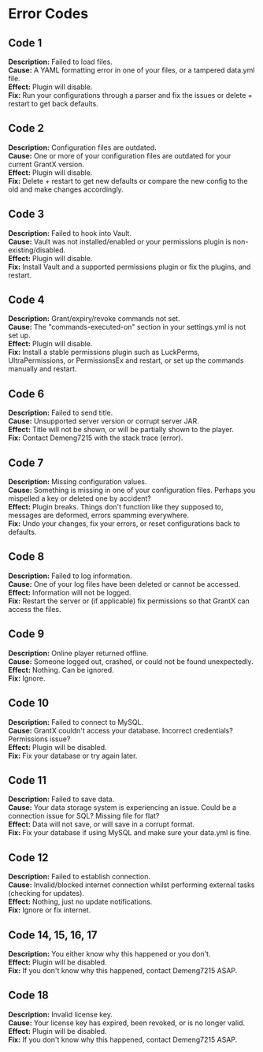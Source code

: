 # Error Codes

## Code 1
**Description:** Failed to load files. </br>
**Cause:** A YAML formatting error in one of your files, or a tampered data.yml file. </br>
**Effect:** Plugin will disable. </br>
**Fix:** Run your configurations through a parser and fix the issues or delete + restart to get back defaults.

## Code 2
**Description:** Configuration files are outdated. </br>
**Cause:** One or more of your configuration files are outdated for your current GrantX version. </br>
**Effect:** Plugin will disable.</br>
**Fix:** Delete + restart to get new defaults or compare the new config to the old and make changes accordingly.

## Code 3
**Description:** Failed to hook into Vault. </br>
**Cause:** Vault was not installed/enabled or your permissions plugin is non-existing/disabled.</br>
**Effect:** Plugin will disable.</br>
**Fix:** Install Vault and a supported permissions plugin or fix the plugins, and restart.

## Code 4
**Description:** Grant/expiry/revoke commands not set. </br>
**Cause:** The "commands-executed-on" section in your settings.yml is not set up.</br>
**Effect:** Plugin will disable.</br>
**Fix:** Install a stable permissions plugin such as LuckPerms, UltraPermissions, or PermissionsEx and restart, or set up the commands manually and restart.

## Code 6
**Description:** Failed to send title. </br>
**Cause:** Unsupported server version or corrupt server JAR. </br>
**Effect:** Title will not be shown, or will be partially shown to the player.</br>
**Fix:** Contact Demeng7215 with the stack trace (error).

## Code 7
**Description:** Missing configuration values. </br>
**Cause:** Something is missing in one of your configuration files. Perhaps you mispelled a key or deleted one by accident? </br>
**Effect:** Plugin breaks. Things don't function like they supposed to, messages are deformed, errors spamming everywhere.</br>
**Fix:** Undo your changes, fix your errors, or reset configurations back to defaults.

## Code 8
**Description:** Failed to log information. </br>
**Cause:** One of your log files have been deleted or cannot be accessed. </br>
**Effect:** Information will not be logged. </br>
**Fix:** Restart the server or (if applicable) fix permissions so that GrantX can access the files.

## Code 9
**Description:** Online player returned offline. </br>
**Cause:** Someone logged out, crashed, or could not be found unexpectedly. </br>
**Effect:** Nothing. Can be ignored. </br>
**Fix:** Ignore.

## Code 10
**Description:** Failed to connect to MySQL. </br>
**Cause:** GrantX couldn't access your database. Incorrect credentials? Permissions issue? </br>
**Effect:** Plugin will be disabled. </br>
**Fix:** Fix your database or try again later.

## Code 11
**Description:** Failed to save data. </br>
**Cause:** Your data storage system is experiencing an issue. Could be a connection issue for SQL? Missing file for flat? </br>
**Effect:** Data will not save, or will save in a corrupt format. </br>
**Fix:** Fix your database if using MySQL and make sure your data.yml is fine.

## Code 12
**Description:** Failed to establish connection. </br>
**Cause:** Invalid/blocked internet connection whilst performing external tasks (checking for updates). </br>
**Effect:** Nothing, just no update notifications. </br>
**Fix:** Ignore or fix internet.

## Code 14, 15, 16, 17
**Description:** You either know why this happened or you don't. </br>
**Effect:** Plugin will be disabled. </br>
**Fix:** If you don't know why this happened, contact Demeng7215 ASAP.

## Code 18
**Description:** Invalid license key.</br>
**Cause:** Your license key has expired, been revoked, or is no longer valid.</br>
**Effect:** Plugin will be disabled. </br>
**Fix:** If you don't know why this happened, contact Demeng7215 ASAP.
